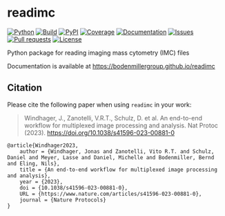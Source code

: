 # readimc

<a href="#"><img alt="Python" src="https://img.shields.io/pypi/pyversions/readimc" /></a>
<a href="https://github.com/BodenmillerGroup/readimc/actions/workflows/build.yml" alt="Build"><img alt="Build" src="https://img.shields.io/github/actions/workflow/status/BodenmillerGroup/readimc/build.yml?label=build" /></a>
<a href="https://pypi.org/project/readimc" alt="PyPI"><img alt="PyPI" src="https://img.shields.io/pypi/v/readimc" /></a>
<a href="#"><img alt="Coverage" src="https://img.shields.io/codecov/c/github/BodenmillerGroup/readimc" /></a>
<a href="https://bodenmillergroup.github.io/readimc" alt="Documentation"><img alt="Documentation" src="https://img.shields.io/github/actions/workflow/status/BodenmillerGroup/readimc/docs.yml?label=docs" /></a>
<a href="https://github.com/BodenmillerGroup/readimc/issues" alt="Issues"><img alt="Issues" src="https://img.shields.io/github/issues/BodenmillerGroup/readimc" /></a>
<a href="https://github.com/BodenmillerGroup/readimc/pulls" alt="Pull requests"><img alt="Pull requests" src="https://img.shields.io/github/issues-pr/BodenmillerGroup/readimc" /></a>
<a href="https://github.com/BodenmillerGroup/readimc/blob/main/LICENSE" alt="License"><img alt="License" src="https://img.shields.io/github/license/BodenmillerGroup/readimc" /></a>

Python package for reading imaging mass cytometry (IMC) files

Documentation is available at https://bodenmillergroup.github.io/readimc

## Citation

Please cite the following paper when using `readimc` in your work:

>  Windhager, J., Zanotelli, V.R.T., Schulz, D. et al. An end-to-end workflow for multiplexed image processing and analysis. Nat Protoc (2023). https://doi.org/10.1038/s41596-023-00881-0

    @article{Windhager2023,
        author = {Windhager, Jonas and Zanotelli, Vito R.T. and Schulz, Daniel and Meyer, Lasse and Daniel, Michelle and Bodenmiller, Bernd and Eling, Nils},
        title = {An end-to-end workflow for multiplexed image processing and analysis},
        year = {2023},
        doi = {10.1038/s41596-023-00881-0},
        URL = {https://www.nature.com/articles/s41596-023-00881-0},
        journal = {Nature Protocols}
    }
